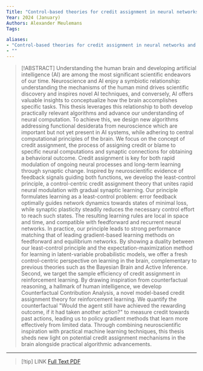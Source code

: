 ```yaml
---
Title: "Control-based theories for credit assignment in neural networks and reinforcement learning"
Year: 2024 (January)
Authors: Alexander Meulemans
Tags: 

aliases: 
- "Control-based theories for credit assignment in neural networks and reinforcement learning"
- ""
---
```

> [!ABSTRACT]
>Understanding the human brain and developing artificial intelligence (AI) are among the most significant scientific endeavors of our time. Neuroscience and AI enjoy a symbiotic relationship: understanding the mechanisms of the human mind drives scientific discovery and inspires novel AI techniques, and conversely, AI offers valuable insights to conceptualize how the brain accomplishes specific tasks. This thesis leverages this relationship to both develop practically relevant algorithms and advance our understanding of neural computation. To achieve this, we design new algorithms addressing functional desiderata from neuroscience which are important but not yet present in AI systems, while adhering to central computational principles of the brain. We focus on the concept of credit assignment, the process of assigning credit or blame to specific neural computations and synaptic connections for obtaining a behavioral outcome. Credit assignment is key for both rapid modulation of ongoing neural processes and long-term learning through synaptic change. Inspired by neuroscientific evidence of feedback signals guiding both functions, we develop the least-control principle, a control-centric credit assignment theory that unites rapid neural modulation with gradual synaptic learning. Our principle formulates learning as a least-control problem: error feedback optimally guides network dynamics towards states of minimal loss, while synaptic plasticity steadily reduces the necessary control effort to reach such states. The resulting learning rules are local in space and time, and compatible with feedforward and recurrent neural networks. In practice, our principle leads to strong performance matching that of leading gradient-based learning methods on feedforward and equilibrium networks. By showing a duality between our least-control principle and the expectation-maximization method for learning in latent-variable probabilistic models, we offer a fresh control-centric perspective on learning in the brain, complementary to previous theories such as the Bayesian Brain and Active Inference.  Second, we target the sample efficiency of credit assignment in reinforcement learning. By drawing inspiration from counterfactual reasoning, a hallmark of human intelligence, we develop Counterfactual Contribution Analysis, a novel model-based credit assignment theory for reinforcement learning. We quantify the counterfactual "Would the agent still have achieved the rewarding outcome, if it had taken another action?" to measure credit towards past actions, leading us to policy gradient methods that learn more effectively from limited data.  Through combining neuroscientific inspiration with practical machine learning techniques, this thesis sheds new light on potential credit assignment mechanisms in the brain alongside practical algorithmic advancements.
---
> [!tip] LINK
> [Full Text PDF](zotero://select/library/items/SSR2VHZ7)

